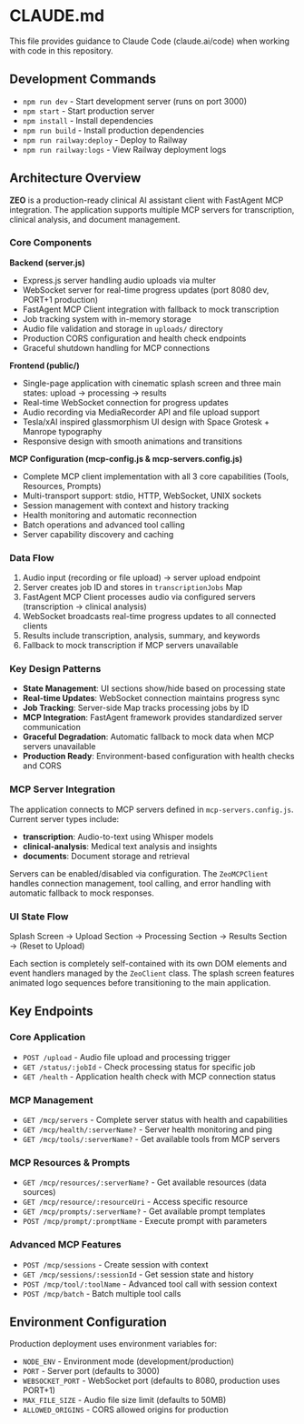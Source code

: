 # CLAUDE.md

This file provides guidance to Claude Code (claude.ai/code) when working with code in this repository.

## Development Commands

- `npm run dev` - Start development server (runs on port 3000)
- `npm start` - Start production server 
- `npm install` - Install dependencies
- `npm run build` - Install production dependencies
- `npm run railway:deploy` - Deploy to Railway
- `npm run railway:logs` - View Railway deployment logs

## Architecture Overview

**ZEO** is a production-ready clinical AI assistant client with FastAgent MCP integration. The application supports multiple MCP servers for transcription, clinical analysis, and document management.

### Core Components

**Backend (server.js)**
- Express.js server handling audio uploads via multer
- WebSocket server for real-time progress updates (port 8080 dev, PORT+1 production)
- FastAgent MCP Client integration with fallback to mock transcription
- Job tracking system with in-memory storage
- Audio file validation and storage in `uploads/` directory
- Production CORS configuration and health check endpoints
- Graceful shutdown handling for MCP connections

**Frontend (public/)**
- Single-page application with cinematic splash screen and three main states: upload → processing → results
- Real-time WebSocket connection for progress updates
- Audio recording via MediaRecorder API and file upload support
- Tesla/xAI inspired glassmorphism UI design with Space Grotesk + Manrope typography
- Responsive design with smooth animations and transitions

**MCP Configuration (mcp-config.js & mcp-servers.config.js)**
- Complete MCP client implementation with all 3 core capabilities (Tools, Resources, Prompts)
- Multi-transport support: stdio, HTTP, WebSocket, UNIX sockets
- Session management with context and history tracking
- Health monitoring and automatic reconnection
- Batch operations and advanced tool calling
- Server capability discovery and caching

### Data Flow

1. Audio input (recording or file upload) → server upload endpoint
2. Server creates job ID and stores in `transcriptionJobs` Map  
3. FastAgent MCP Client processes audio via configured servers (transcription → clinical analysis)
4. WebSocket broadcasts real-time progress updates to all connected clients
5. Results include transcription, analysis, summary, and keywords
6. Fallback to mock transcription if MCP servers unavailable

### Key Design Patterns

- **State Management**: UI sections show/hide based on processing state
- **Real-time Updates**: WebSocket connection maintains progress sync  
- **Job Tracking**: Server-side Map tracks processing jobs by ID
- **MCP Integration**: FastAgent framework provides standardized server communication
- **Graceful Degradation**: Automatic fallback to mock data when MCP servers unavailable
- **Production Ready**: Environment-based configuration with health checks and CORS

### MCP Server Integration

The application connects to MCP servers defined in `mcp-servers.config.js`. Current server types include:
- **transcription**: Audio-to-text using Whisper models
- **clinical-analysis**: Medical text analysis and insights  
- **documents**: Document storage and retrieval

Servers can be enabled/disabled via configuration. The `ZeoMCPClient` handles connection management, tool calling, and error handling with automatic fallback to mock responses.

### UI State Flow

Splash Screen → Upload Section → Processing Section → Results Section → (Reset to Upload)

Each section is completely self-contained with its own DOM elements and event handlers managed by the `ZeoClient` class. The splash screen features animated logo sequences before transitioning to the main application.

## Key Endpoints

### Core Application
- `POST /upload` - Audio file upload and processing trigger
- `GET /status/:jobId` - Check processing status for specific job
- `GET /health` - Application health check with MCP connection status

### MCP Management
- `GET /mcp/servers` - Complete server status with health and capabilities
- `GET /mcp/health/:serverName?` - Server health monitoring and ping
- `GET /mcp/tools/:serverName?` - Get available tools from MCP servers

### MCP Resources & Prompts
- `GET /mcp/resources/:serverName?` - Get available resources (data sources)
- `GET /mcp/resource/:resourceUri` - Access specific resource
- `GET /mcp/prompts/:serverName?` - Get available prompt templates
- `POST /mcp/prompt/:promptName` - Execute prompt with parameters

### Advanced MCP Features
- `POST /mcp/sessions` - Create session with context
- `GET /mcp/sessions/:sessionId` - Get session state and history
- `POST /mcp/tool/:toolName` - Advanced tool call with session context
- `POST /mcp/batch` - Batch multiple tool calls

## Environment Configuration

Production deployment uses environment variables for:
- `NODE_ENV` - Environment mode (development/production)
- `PORT` - Server port (defaults to 3000)
- `WEBSOCKET_PORT` - WebSocket port (defaults to 8080, production uses PORT+1)
- `MAX_FILE_SIZE` - Audio file size limit (defaults to 50MB)  
- `ALLOWED_ORIGINS` - CORS allowed origins for production
